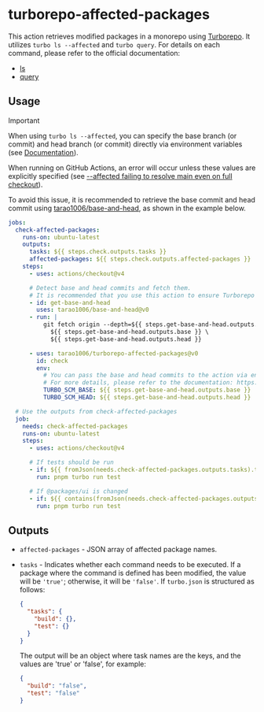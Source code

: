 # turborepo-affected-packages

This action retrieves modified packages in a monorepo using [Turborepo](https://turbo.build/repo/docs). It utilizes `turbo ls --affected` and `turbo query`. For details on each command, please refer to the official documentation:

- [ls](https://turbo.build/repo/docs/reference/ls)
- [query](https://turbo.build/repo/docs/reference/query)

## Usage

> [!IMPORTANT]  
> When using `turbo ls --affected`, you can specify the base branch (or commit) and head branch (or commit) directly via environment variables (see [Documentation](https://turbo.build/repo/docs/reference/ls#--affected)).
>
> When running on GitHub Actions, an error will occur unless these values are explicitly specified (see [--affected failing to resolve main even on full checkout](https://github.com/vercel/turborepo/issues/9320)).
>
> To avoid this issue, it is recommended to retrieve the base commit and head commit using [tarao1006/base-and-head](https://github.com/tarao1006/base-and-head), as shown in the example below.

```yaml
jobs:
  check-affected-packages:
    runs-on: ubuntu-latest
    outputs:
      tasks: ${{ steps.check.outputs.tasks }}
      affected-packages: ${{ steps.check.outputs.affected-packages }}
    steps:
      - uses: actions/checkout@v4

      # Detect base and head commits and fetch them.
      # It is recommended that you use this action to ensure Turborepo works properly.
      - id: get-base-and-head
        uses: tarao1006/base-and-head@v0
      - run: |
          git fetch origin --depth=${{ steps.get-base-and-head.outputs.depth }} \
            ${{ steps.get-base-and-head.outputs.base }} \
            ${{ steps.get-base-and-head.outputs.head }}

      - uses: tarao1006/turborepo-affected-packages@v0
        id: check
        env:
          # You can pass the base and head commits to the action via environment variables.
          # For more details, please refer to the documentation: https://turbo.build/repo/docs/reference/ls#--affected
          TURBO_SCM_BASE: ${{ steps.get-base-and-head.outputs.base }}
          TURBO_SCM_HEAD: ${{ steps.get-base-and-head.outputs.head }}

  # Use the outputs from check-affected-packages
  job:
    needs: check-affected-packages
    runs-on: ubuntu-latest
    steps:
      - uses: actions/checkout@v4

      # If tests should be run
      - if: ${{ fromJson(needs.check-affected-packages.outputs.tasks).test == 'true' }}
        run: pnpm turbo run test

      # If @packages/ui is changed
      - if: ${{ contains(fromJson(needs.check-affected-packages.outputs.affected-packages), '@packages/ui') }}
        run: pnpm turbo run test
```

## Outputs

- `affected-packages` - JSON array of affected package names.

- `tasks` - Indicates whether each command needs to be executed. If a package where the command is defined has been modified, the value will be `'true'`; otherwise, it will be `'false'`. If `turbo.json` is structured as follows:

  ```json
  {
    "tasks": {
      "build": {},
      "test": {}
    }
  }
  ```

  The output will be an object where task names are the keys, and the values are 'true' or 'false', for example:

  ```json
  {
    "build": "false",
    "test": "false"
  }
  ```
